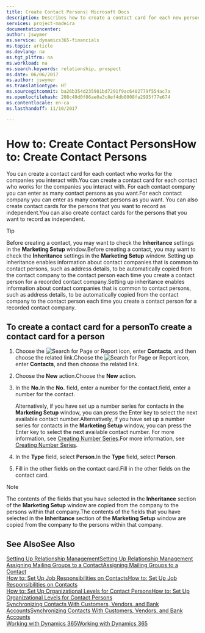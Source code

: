 ```yaml
---
title: Create Contact Persons| Microsoft Docs
description: Describes how to create a contact card for each new person or prospect you interact with or have a business relationship with.
services: project-madeira
documentationcenter: 
author: jswymer
ms.service: dynamics365-financials
ms.topic: article
ms.devlang: na
ms.tgt_pltfrm: na
ms.workload: na
ms.search.keywords: relationship, prospect
ms.date: 06/06/2017
ms.author: jswymer
ms.translationtype: HT
ms.sourcegitcommit: ba26b354d235981bd7291f9ac6402779f554ac7a
ms.openlocfilehash: 208c49d0f86ae0a3c8ef4db8008fa2995f77e674
ms.contentlocale: en-ca
ms.lasthandoff: 11/10/2017

---
```

# <a name="how-to-create-contact-persons"></a><span data-ttu-id="3d6c3-103">How to: Create Contact Persons</span><span class="sxs-lookup"><span data-stu-id="3d6c3-103">How to: Create Contact Persons</span></span>
<span data-ttu-id="3d6c3-104">You can create a contact card for each contact who works for the companies you interact with.</span><span class="sxs-lookup"><span data-stu-id="3d6c3-104">You can create a contact card for each contact who works for the companies you interact with.</span></span> <span data-ttu-id="3d6c3-105">For each contact company you can enter as many contact persons as you want.</span><span class="sxs-lookup"><span data-stu-id="3d6c3-105">For each contact company you can enter as many contact persons as you want.</span></span> <span data-ttu-id="3d6c3-106">You can also create contact cards for the persons that you want to record as independent.</span><span class="sxs-lookup"><span data-stu-id="3d6c3-106">You can also create contact cards for the persons that you want to record as independent.</span></span>

> [!TIP]  
>   <span data-ttu-id="3d6c3-107">Before creating a contact, you may want to check the **Inheritance** settings in the **Marketing Setup** window.</span><span class="sxs-lookup"><span data-stu-id="3d6c3-107">Before creating a contact, you may want to check the **Inheritance** settings in the **Marketing Setup** window.</span></span> <span data-ttu-id="3d6c3-108">Setting up inheritance enables information about contact companies that is common to contact persons, such as address details, to be automatically copied from the contact company to the contact person each time you create a contact person for a recorded contact company.</span><span class="sxs-lookup"><span data-stu-id="3d6c3-108">Setting up inheritance enables information about contact companies that is common to contact persons, such as address details, to be automatically copied from the contact company to the contact person each time you create a contact person for a recorded contact company.</span></span>

## <a name="to-create-a-contact-card-for-a-person"></a><span data-ttu-id="3d6c3-109">To create a contact card for a person</span><span class="sxs-lookup"><span data-stu-id="3d6c3-109">To create a contact card for a person</span></span>
1. <span data-ttu-id="3d6c3-110">Choose the ![Search for Page or Report](media/ui-search/search_small.png "Search for Page or Report icon") icon, enter **Contacts**, and then choose the related link.</span><span class="sxs-lookup"><span data-stu-id="3d6c3-110">Choose the ![Search for Page or Report](media/ui-search/search_small.png "Search for Page or Report icon") icon, enter **Contacts**, and then choose the related link.</span></span>
2. <span data-ttu-id="3d6c3-111">Choose the **New** action.</span><span class="sxs-lookup"><span data-stu-id="3d6c3-111">Choose the **New** action.</span></span>
3. <span data-ttu-id="3d6c3-112">In the **No.**</span><span class="sxs-lookup"><span data-stu-id="3d6c3-112">In the **No.**</span></span> <span data-ttu-id="3d6c3-113">field, enter a number for the contact.</span><span class="sxs-lookup"><span data-stu-id="3d6c3-113">field, enter a number for the contact.</span></span>

    <span data-ttu-id="3d6c3-114">Alternatively, if you have set up a number series for contacts in the **Marketing Setup** window, you can press the Enter key to select the next available contact number.</span><span class="sxs-lookup"><span data-stu-id="3d6c3-114">Alternatively, if you have set up a number series for contacts in the **Marketing Setup** window, you can press the Enter key to select the next available contact number.</span></span> <span data-ttu-id="3d6c3-115">For more information, see [Creating Number Series](ui-create-number-series.md).</span><span class="sxs-lookup"><span data-stu-id="3d6c3-115">For more information, see [Creating Number Series](ui-create-number-series.md).</span></span>
4. <span data-ttu-id="3d6c3-116">In the **Type** field, select **Person**.</span><span class="sxs-lookup"><span data-stu-id="3d6c3-116">In the **Type** field, select **Person**.</span></span>
5. <span data-ttu-id="3d6c3-117">Fill in the other fields on the contact card.</span><span class="sxs-lookup"><span data-stu-id="3d6c3-117">Fill in the other fields on the contact card.</span></span>

> [!NOTE]  
>   <span data-ttu-id="3d6c3-118">The contents of the fields that you have selected in the **Inheritance** section of the **Marketing Setup** window are copied from the company to the persons within that company.</span><span class="sxs-lookup"><span data-stu-id="3d6c3-118">The contents of the fields that you have selected in the **Inheritance** section of the **Marketing Setup** window are copied from the company to the persons within that company.</span></span>

## <a name="see-also"></a><span data-ttu-id="3d6c3-119">See Also</span><span class="sxs-lookup"><span data-stu-id="3d6c3-119">See Also</span></span>
[<span data-ttu-id="3d6c3-120">Setting Up Relationship Management</span><span class="sxs-lookup"><span data-stu-id="3d6c3-120">Setting Up Relationship Management</span></span>](marketing-setup-marketing.md)  
[<span data-ttu-id="3d6c3-121">Assigning Mailing Groups to a Contact</span><span class="sxs-lookup"><span data-stu-id="3d6c3-121">Assigning Mailing Groups to a Contact</span></span>](marketing-mailing-groups.md#AssignMailGroupContact)  
[<span data-ttu-id="3d6c3-122">How to: Set Up Job Responsibilities on Contacts</span><span class="sxs-lookup"><span data-stu-id="3d6c3-122">How to: Set Up Job Responsibilities on Contacts</span></span>](marketing-job-responsibilities.md)  
[<span data-ttu-id="3d6c3-123">How to: Set Up Organizational Levels for Contact Persons</span><span class="sxs-lookup"><span data-stu-id="3d6c3-123">How to: Set Up Organizational Levels for Contact Persons</span></span>](marketing-organizational-levels.md)  
[<span data-ttu-id="3d6c3-124">Synchronizing Contacts With Customers, Vendors, and Bank Accounts</span><span class="sxs-lookup"><span data-stu-id="3d6c3-124">Synchronizing Contacts With Customers, Vendors, and Bank Accounts</span></span>](marketing-synchronize-contacts-customers-vendors-bank-accounts.md)  
[<span data-ttu-id="3d6c3-125">Working with Dynamics 365</span><span class="sxs-lookup"><span data-stu-id="3d6c3-125">Working with Dynamics 365</span></span>](ui-work-product.md)  

